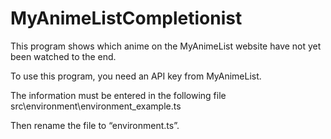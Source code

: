 # MyAnimeListCompletionist

This program shows which anime on the MyAnimeList website have not yet been watched to the end.

To use this program, you need an API key from MyAnimeList.

The information must be entered in the following file
src\environment\environment_example.ts

Then rename the file to “environment.ts”.
